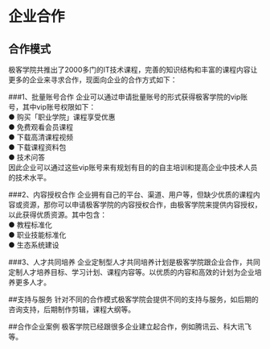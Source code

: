 # 企业合作
## 合作模式
极客学院共推出了2000多门的IT技术课程，完善的知识结构和丰富的课程内容让更多的企业来寻求合作，现面向企业的合作方式如下：

###1、批量账号合作
企业可以通过申请批量账号的形式获得极客学院的vip账号，其中vip账号权限如下：<br>
  ● 购买「职业学院」课程享受优惠<br>
  ● 免费观看会员课程<br>
  ● 下载高清课程视频<br>
  ● 下载课程资料包<br>
  ● 技术问答<br>
因此企业可以通过这些vip账号来有规划有目的的自主培训和提高企业中技术人员的技术水平。


###2、内容授权合作
企业拥有自己的平台、渠道、用户等，但缺少优质的课程内容或资源，那你可以申请极客学院的内容授权合作，由极客学院来提供内容授权，以此获得优质资源。其中包含：<br>
  ● 教程标准化<br>
  ● 职业技能标准化<br>
  ● 生态系统建设<br>

###3、人才共同培养
企业定制型人才共同培养计划是极客学院跟企业合作，共同定制人才培养目标、学习计划、课程内容等。以优质的内容和高效的计划为企业培养更多人才。

##支持与服务
针对不同的合作模式极客学院会提供不同的支持与服务，如后期的咨询支持，后期制作剪辑，课程大纲等。

##合作企业案例
极客学院已经跟很多企业建立起合作，例如腾讯云、科大讯飞等。
